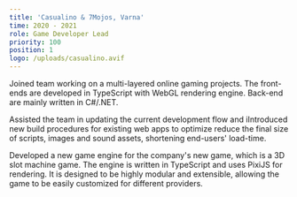 ```yaml
---
title: 'Casualino & 7Mojos, Varna'
time: 2020 - 2021
role: Game Developer Lead
priority: 100
position: 1
logo: /uploads/casualino.avif
---
```


Joined team working on a multi-layered online gaming projects. The front-ends are developed in TypeScript with WebGL rendering engine. Back-end are mainly written in C#/.NET.

Assisted the team in updating the current development flow and iIntroduced new build procedures for existing web apps to optimize reduce the final size of scripts, images and sound assets, shortening end-users' load-time.

Developed a new game engine for the company's new game, which is a 3D slot machine game. The engine is written in TypeScript and uses PixiJS for rendering. It is designed to be highly modular and extensible, allowing the game to be easily customized for different providers.
